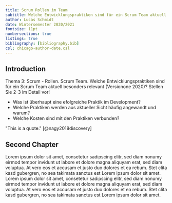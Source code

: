 ```yaml
---
title: Scrum Rollen im Team
subtitle: Welche Entwicklungspraktiken sind für ein Scrum Team aktuell besonders relevant?
author: Lucas Schmidt
date: Wintersemester 2020/2021
fontsize: 11pt
numbersections: true
listings: true
bibliography: [bibliography.bib]
csl: chicago-author-date.csl
---
```


## Introduction

Thema 3: Scrum - Rollen. Scrum Team. Welche Entwicklungspraktiken sind für ein Scrum Team aktuell
besonders relevant (Versionone 2020)? Stellen Sie 2-3 im Detail vor!
* Was ist überhaupt eine efolgreiche Praktik im Development?
* Welche Praktiken werden aus aktueller Sicht häufig angewandt und warum?
* Welche Kosten sind mit den Praktiken verbunden?

"This is a quote." [@nagy2018discovery]

## Second Chapter

Lorem ipsum dolor sit amet, consetetur sadipscing elitr, sed diam nonumy eirmod tempor invidunt ut labore et dolore magna aliquyam erat, sed diam voluptua. At vero eos et accusam et justo duo dolores et ea rebum. Stet clita kasd gubergren, no sea takimata sanctus est Lorem ipsum dolor sit amet. Lorem ipsum dolor sit amet, consetetur sadipscing elitr, sed diam nonumy eirmod tempor invidunt ut labore et dolore magna aliquyam erat, sed diam voluptua. At vero eos et accusam et justo duo dolores et ea rebum. Stet clita kasd gubergren, no sea takimata sanctus est Lorem ipsum dolor sit amet.
